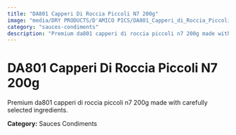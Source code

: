 ```yaml
---
title: "DA801 Capperi Di Roccia Piccoli N7 200g"
image: "media/DRY PRODUCTS/D'AMICO PICS/DA801_Capperi_di_Roccia_Piccoli_n7_200g.png"
category: "sauces-condiments"
description: "Premium da801 capperi di roccia piccoli n7 200g made with carefully selected ingredients."
---
```


# DA801 Capperi Di Roccia Piccoli N7 200g

Premium da801 capperi di roccia piccoli n7 200g made with carefully selected ingredients.

**Category:** Sauces Condiments
